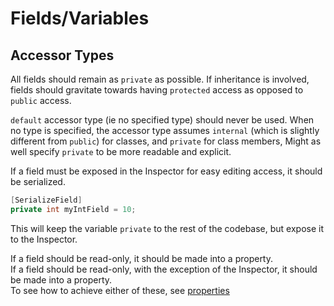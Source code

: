 # Fields/Variables

## Accessor Types

All fields should remain as `private` as possible.  If inheritance is involved, fields should gravitate towards having `protected` access as opposed to `public` access.

`default` accessor type (ie no specified type) should never be used. When no type is specified, the accessor type assumes `internal`  (which is slightly different from `public`) for classes, and `private` for class members,   Might as well specify `private` to be more readable and explicit.

If a field must be exposed in the Inspector for easy editing access, it should be serialized.

```csharp
[SerializeField]
private int myIntField = 10;
```

This will keep the variable `private` to the rest of the codebase, but expose it to the Inspector.

If a field should be read-only, it should be made into a property.<br/>
If a field should be read-only, with the exception of the Inspector, it should be made into a property.<br/>
To see how to achieve either of these, see [properties](properties.md)
